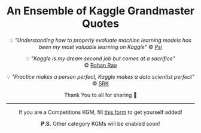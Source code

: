 <div align='center'>
  
<h1>An Ensemble of Kaggle Grandmaster Quotes</h1>

💡 _"Understanding how to properly evaluate machine learning models has been my most valuable learning on Kaggle"_
©️ [Psi](https://www.kaggle.com/philippsinger)

💡 _"Kaggle is my dream second job but comes at a sacrifice"_   
©️ [Rohan Rao](https://www.kaggle.com/rohanrao)

💡 _"Practice makes a person perfect, Kaggle makes a data scientist perfect"_   
©️ [SRK](https://www.kaggle.com/sudalairajkumar)

Thank You to all for sharing 🙏

---

If you are a Competitions KGM, fill [this form](https://forms.gle/gYsRxswfWGvSe18h8) to get yourself added!

**P.S.** Other category KGMs will be enabled soon!

</div>
